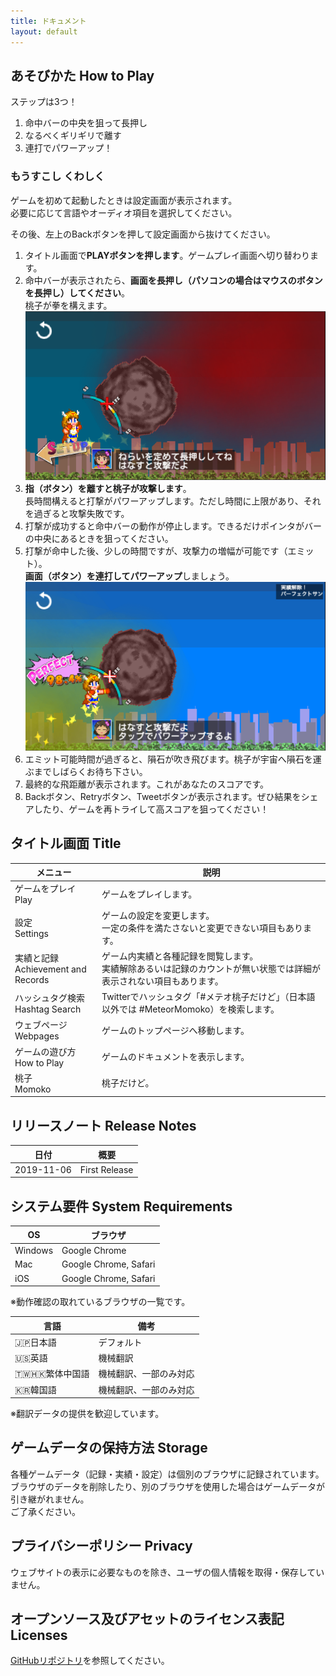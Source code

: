 ```yaml
---
title: ドキュメント
layout: default
---
```


## あそびかた How to Play
ステップは3つ！

1. 命中バーの中央を狙って長押し
1. なるべくギリギリで離す
1. 連打でパワーアップ！

### もうすこし くわしく
ゲームを初めて起動したときは設定画面が表示されます。<br>
必要に応じて言語やオーディオ項目を選択してください。

その後、左上のBackボタンを押して設定画面から抜けてください。

1. タイトル画面で**PLAYボタンを押します**。ゲームプレイ画面へ切り替わります。
1. 命中バーが表示されたら、**画面を長押し（パソコンの場合はマウスのボタンを長押し）してください**。<br>桃子が拳を構えます。<br>![操作方法](Res/Press/playimage-play01.png)
1. **指（ボタン）を離すと桃子が攻撃します**。<br>長時間構えると打撃がパワーアップします。ただし時間に上限があり、それを過ぎると攻撃失敗です。
1. 打撃が成功すると命中バーの動作が停止します。できるだけポインタがバーの中央にあるときを狙ってください。
1. 打撃が命中した後、少しの時間ですが、攻撃力の増幅が可能です（エミット）。<br>**画面（ボタン）を連打してパワーアップ**しましょう。<br>![操作方法](Res/Press/playimage-play03.png)
1. エミット可能時間が過ぎると、隕石が吹き飛びます。桃子が宇宙へ隕石を運ぶまでしばらくお待ち下さい。
1. 最終的な飛距離が表示されます。これがあなたのスコアです。
1. Backボタン、Retryボタン、Tweetボタンが表示されます。ぜひ結果をシェアしたり、ゲームを再トライして高スコアを狙ってください！


## タイトル画面 Title

|メニュー|説明
|---|---
|ゲームをプレイ<br>Play|ゲームをプレイします。
|設定<br>Settings|ゲームの設定を変更します。<br>一定の条件を満たさないと変更できない項目もあります。
|実績と記録<br>Achievement and Records|ゲーム内実績と各種記録を閲覧します。<br>実績解除あるいは記録のカウントが無い状態では詳細が表示されない項目もあります。
|ハッシュタグ検索<br>Hashtag Search|Twitterでハッシュタグ「#メテオ桃子だけど」（日本語以外では #MeteorMomoko）を検索します。
|ウェブページ<br>Webpages|ゲームのトップページへ移動します。
|ゲームの遊び方<br>How to Play|ゲームのドキュメントを表示します。
|桃子<br>Momoko|桃子だけど。


## リリースノート Release Notes

|日付|概要
|---|---
|2019-11-06|First Release


## システム要件 System Requirements

|OS|ブラウザ
|---|---
|Windows|Google Chrome
|Mac|Google Chrome, Safari
|iOS|Google Chrome, Safari

※動作確認の取れているブラウザの一覧です。


|言語|備考
|--|--
|🇯🇵日本語|デフォルト
|🇺🇸英語|機械翻訳
|🇹🇼🇭🇰繁体中国語|機械翻訳、一部のみ対応
|🇰🇷韓国語|機械翻訳、一部のみ対応

※翻訳データの提供を歓迎しています。


## ゲームデータの保持方法 Storage
各種ゲームデータ（記録・実績・設定）は個別のブラウザに記録されています。<br>
ブラウザのデータを削除したり、別のブラウザを使用した場合はゲームデータが引き継がれません。<br>
ご了承ください。


## プライバシーポリシー Privacy
ウェブサイトの表示に必要なものを除き、ユーザの個人情報を取得・保存していません。

## オープンソース及びアセットのライセンス表記 Licenses
[GitHubリポジトリ](https://github.com/R-F-D/MeteorStriker)を参照してください。

